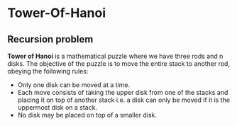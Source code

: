 # Tower-Of-Hanoi
## Recursion problem

**Tower of Hanoi** is a mathematical puzzle where we have three rods and n disks. 
The objective of the puzzle is to move the entire stack to another rod, obeying the following rules: 

- Only one disk can be moved at a time.
- Each move consists of taking the upper disk from one of the stacks and placing it on top of another stack i.e. 
  a disk can only be moved if it is the uppermost disk on a stack.
- No disk may be placed on top of a smaller disk.
